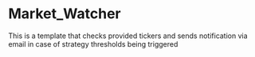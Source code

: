 # Market_Watcher
This is a template that checks provided tickers and sends notification via email in case of strategy thresholds being triggered

